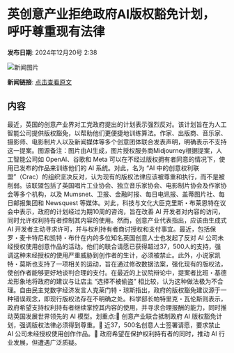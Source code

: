 # 英创意产业拒绝政府AI版权豁免计划，呼吁尊重现有法律

**发布日期**: 2024年12月20号 2:38

![新闻图片](https://pic.chinaz.com/picmap/202304121052180076_0.jpg)

**新闻链接**: [点击查看原文](https://www.aibase.com/zh/news/14138)

## 内容

最近，英国的创意产业界对工党政府提出的计划表示强烈反对。该计划旨在为人工智能公司提供版权豁免，以帮助他们更便捷地训练算法。作家、出版商、音乐家、摄影师、电影制片人以及新闻媒体等多个创意团体联合发表声明，明确表示不支持这一提案。图源备注：图片由AI生成，图片授权服务商Midjourney根据提案，人工智能公司如 OpenAI、谷歌和 Meta 可以在不经过版权拥有者同意的情况下，使用已发布的作品来训练他们的 AI 系统。对此，名为 “AI 中的创意权利联盟”（Crac）的组织坚决反对，认为现有的版权法律应该被尊重和执行，而不是被削弱。该联盟包括了英国唱片工业协会、独立音乐家协会、电影制片协会及作家协会等多个机构，以及 Mumsnet、卫报、金融时报、每日电讯报、盖蒂图片社、每日邮报集团和 Newsquest 等媒体。对此，科技与文化大臣克里斯・布莱恩特在议会中表示，政府的计划经过为期10周的咨询，旨在改善 AI 开发者对内容的访问，同时允许权利持有者控制其内容的使用。然而，创意产业代表指出，应该由生成式 AI 开发者主动寻求许可，并与权利持有者商讨授权和支付事宜。最近，包括保罗・麦卡特尼和凯特・布什在内的多位知名英国创意人士也发起了反对 AI 公司未经授权使用创意作品的活动。他们的联合请愿已获得超过37，500人的支持，强调这种未经授权的使用严重威胁到创作者的生计，必须被禁止。此外，小说家凯特・莫斯也支持了一项相关的运动，旨在通过修改数据法案，强化现有的版权法，使创作者能够更好地谈判合理的支付。在最近的上议院辩论中，提案者比班・基德龙形象地将政府的建议与让店主 “选择不被偷盗” 相比较，认为这种做法极为不合理。自由民主党数字经济发言人克莱门特・琼斯指出，政府的版权豁免建议源于一种错误观念，即现行版权法存在不明确之处。科学部长帕特里克・瓦伦斯则表示，政府希望支持权利持有者继续掌控其内容的使用，并寻求合理报酬的能力，同时推动英国发展世界领先的 AI 模型。划重点:🌟 创意产业联合抵制政府 AI 版权豁免计划，强调版权法律必须得到尊重。🎨 近37，500名创意人士签署请愿，要求禁止 AI 公司未经授权使用创作作品。📜 政府希望在保护权利持有者的同时，推动 AI 行业发展，但遭遇广泛质疑。
